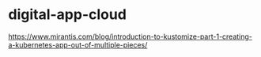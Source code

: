 # digital-app-cloud

https://www.mirantis.com/blog/introduction-to-kustomize-part-1-creating-a-kubernetes-app-out-of-multiple-pieces/
